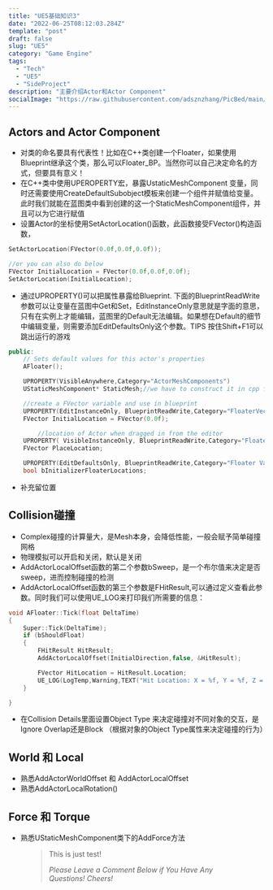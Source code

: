 ```yaml
---
title: "UE5基础知识3"
date: "2022-06-25T08:12:03.284Z"
template: "post"
draft: false
slug: "UE5"
category: "Game Engine"
tags:
  - "Tech"
  - "UE5"
  - "SideProject"
description: "主要介绍Actor和Actor Component"
socialImage: "https://raw.githubusercontent.com/adsznzhang/PicBed/main/imgVoxelPluginUE5.jpg"
---
```



## Actors and Actor Component
- 对类的命名要具有代表性！比如在C++类创建一个Floater，如果使用Blueprint继承这个类，那么可以Floater_BP。当然你可以自己决定命名的方式，但要具有意义！  
- 在C++类中使用UPEROPERTY宏，暴露UstaticMeshComponent 变量，同时还需要使用CreateDefaultSubobject模板来创建一个组件并赋值给变量。此时我们就能在蓝图类中看到创建的这一个StaticMeshComponent组件，并且可以为它进行赋值
- 设置Actor的坐标使用SetActorLocation()函数，此函数接受FVector()构造函数，
```C++
SetActorLocation(FVector(0.0f,0.0f,0.0f));

//or you can also do below
FVector InitialLocation = FVector(0.0f,0.0f,0.0f);
SetActorLocation(InitialLocation);

```

- 通过UPROPERTY()可以把属性暴露给Blueprint. 下面的BlueprintReadWrite参数可以让变量在蓝图中Get和Set，EditInstanceOnly意思就是字面的意思，只有在实例上才能编辑，蓝图里的Default无法编辑。如果想在Default的细节中编辑变量，则需要添加EditDefaultsOnly这个参数。TIPS  按住Shift+F1可以跳出运行的游戏

```c++
public:	
	// Sets default values for this actor's properties
	AFloater();

	UPROPERTY(VisibleAnywhere,Category="ActorMeshComponents")
	UStaticMeshComponent* StaticMesh;//we have to construct it in cpp file

	//create a FVector variable and use in blueprint
	UPROPERTY(EditInstanceOnly, BlueprintReadWrite,Category="FloaterVectors")
	FVector InitialLocation = FVector(0.0f);

    	//location of Actor when dragged in from the editor
	UPROPERTY( VisibleInstanceOnly, BlueprintReadWrite,Category="FloaterVectors")
	FVector PlaceLocation;

    UPROPERTY(EditDefaultsOnly, BlueprintReadWrite,Category="Floater Variables")
	bool bInitializerFloaterLocations;

```

- 补充留位置

## Collision碰撞

- Complex碰撞的计算量大，是Mesh本身，会降低性能，一般会赋予简单碰撞网格
- 物理模拟可以开启和关闭，默认是关闭
- AddActorLocalOffset函数的第二个参数bSweep，是一个布尔值来决定是否sweep，进而控制碰撞的检测
- AddActorLocalOffset函数的第三个参数是FHitResult,可以通过定义查看此参数。同时我们可以使用UE_LOG来打印我们所需要的信息：
```c++
void AFloater::Tick(float DeltaTime)
{
	Super::Tick(DeltaTime);
	if (bShouldFloat)
	{
		FHitResult HitResult;
		AddActorLocalOffset(InitialDirection,false, &HitResult);

		FVector HitLocation = HitResult.Location;
		UE_LOG(LogTemp,Warning,TEXT("Hit Location: X = %f, Y = %f, Z = %f"),HitLocation.X,HitLocation.Y,HitLocation.Z);
	}

}
```
- 在Collision Details里面设置Object Type 来决定碰撞对不同对象的交互，是Ignore Overlap还是Block （根据对象的Object Type属性来决定碰撞的行为）

## World 和 Local

- 熟悉AddActorWorldOffset 和 AddActorLocalOffset
- 熟悉AddActorLocalRotation()
## Force 和 Torque
- 熟悉UStaticMeshComponent类下的AddForce方法

<figure>
	<blockquote>
		<p>This is just test!</p>
		<footer>
			<cite>Please Leave a Comment Below if You Have Any Questions! Cheers!</cite>
		</footer>
	</blockquote>
</figure>




